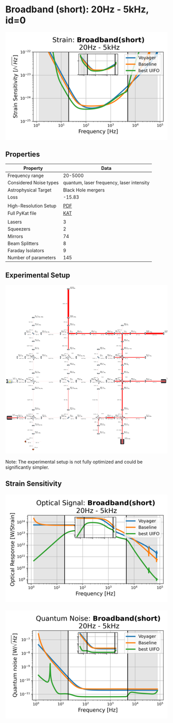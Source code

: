 # Broadband (short): 20Hz - 5kHz, id=0
<p align="center"><img src="strain.png" alt="Plot of Strain" width="666px"></p>

## Properties
| Property                              | Data                                                       |
| ------------------------------------- | ----------------------------------------------------------------- |
| Frequency range                   | 20-5000 |
| Considered Noise types                   | quantum, laser frequency, laser intensity |
| Astrophysical Target                   | Black Hole mergers |
| Loss               | -15.83 |
|               |  |
| High-Resolution Setup | [PDF](setup.pdf) |
| Full PyKat file       | [KAT](CFGS_5_-15.83_145_9302212300_0_4215307541.txt) |
|               |  |
| Lasers |  3 |
| Squeezers |  2 |
| Mirrors |  74 |
| Beam Splitters |  8 |
| Faraday Isolators |  9 |
| Number of parameters  | 145 |
## Experimental Setup
<p align="center"><img src="setup.png" alt="setup" width="666px"></p>

Note: The experimental setup is not fully optimized and could be significantly simpler.

## Strain Sensitivity<p align="center"><img src="signal.png" alt="Plot of Signal" width="666px"></p>

<p align="center"><img src="noise.png" alt="Plot of Noise" width="666px"></p>

